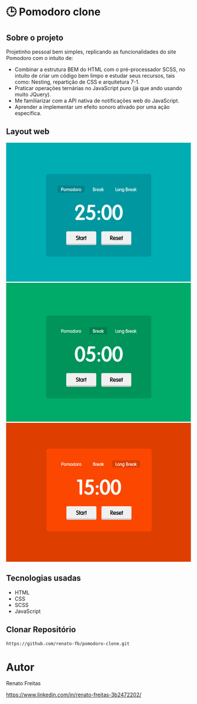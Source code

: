 # 🕒 Pomodoro clone

## Sobre o projeto 

Projetinho pessoal bem simples, replicando as funcionalidades do site Pomodoro com o intuito de: 
- Combinar a estrutura BEM do HTML com o pré-processador SCSS, no intuito de criar um código bem limpo e estudar seus recursos, tais como: Nesting, repartição de CSS e arquitetura 7-1.
- Praticar operações ternárias no JavaScript puro (já que ando usando muito JQuery). 
- Me familiarizar com a API nativa de notificações web do JavaScript.
- Aprender a implementar um efeito sonoro ativado por uma ação específica.

## Layout web
![Layout](https://github.com/renato-fb/assets/blob/main/pomodoro-clone/pomodoro-layout1.jpg)
![Layout2](https://github.com/renato-fb/assets/blob/main/pomodoro-clone/pomodoro-layout2.jpg)
![Layout3](https://github.com/renato-fb/assets/blob/main/pomodoro-clone/pomodoro-layout3.jpg)

## Tecnologias usadas
- HTML
- CSS
- SCSS
- JavaScript

## Clonar Repositório

```
https://github.com/renato-fb/pomodoro-clone.git
```

# Autor
Renato Freitas

https://www.linkedin.com/in/renato-freitas-3b2472202/


